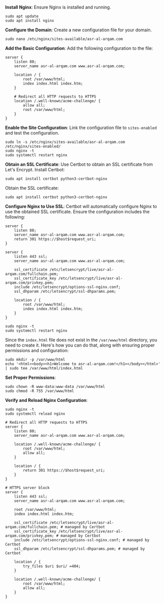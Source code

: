 **Install Nginx**: Ensure Nginx is installed and running.
```
sudo apt update
sudo apt install nginx

```

**Configure the Domain**: Create a new configuration file for your domain.
```
sudo nano /etc/nginx/sites-available/asr-al-arqam.com

```
**Add the Basic Configuration**: Add the following configuration to the file:
```
server {
    listen 80;
    server_name asr-al-arqam.com www.asr-al-arqam.com;

    location / {
        root /var/www/html;
        index index.html index.htm;
    }

    # Redirect all HTTP requests to HTTPS
    location /.well-known/acme-challenge/ {
        allow all;
        root /var/www/html;
    }
}

```

**Enable the Site Configuration**: Link the configuration file to `sites-enabled` and test the configuration.
```
sudo ln -s /etc/nginx/sites-available/asr-al-arqam.com /etc/nginx/sites-enabled/
sudo nginx -t
sudo systemctl restart nginx

```

**Obtain an SSL Certificate**: Use Certbot to obtain an SSL certificate from Let's Encrypt. Install Certbot:
```
sudo apt install certbot python3-certbot-nginx

```
Obtain the SSL certificate:
```
sudo apt install certbot python3-certbot-nginx

```
**Configure Nginx to Use SSL**: Certbot will automatically configure Nginx to use the obtained SSL certificate. Ensure the configuration includes the following:

```
server {
    listen 80;
    server_name asr-al-arqam.com www.asr-al-arqam.com;
    return 301 https://$host$request_uri;
}

server {
    listen 443 ssl;
    server_name asr-al-arqam.com www.asr-al-arqam.com;

    ssl_certificate /etc/letsencrypt/live/asr-al-arqam.com/fullchain.pem;
    ssl_certificate_key /etc/letsencrypt/live/asr-al-arqam.com/privkey.pem;
    include /etc/letsencrypt/options-ssl-nginx.conf;
    ssl_dhparam /etc/letsencrypt/ssl-dhparams.pem;

    location / {
        root /var/www/html;
        index index.html index.htm;
    }
}

```

```
sudo nginx -t
sudo systemctl restart nginx

```

Since the `index.html` file does not exist in the `/var/www/html` directory, you need to create it. Here's how you can do that, along with ensuring proper permissions and configuration:
```
sudo mkdir -p /var/www/html
echo '<html><body><h1>Welcome to asr-al-arqam.com!</h1></body></html>' | sudo tee /var/www/html/index.html

```
**Set Proper Permissions**:
```
sudo chown -R www-data:www-data /var/www/html
sudo chmod -R 755 /var/www/html

```
**Verify and Reload Nginx Configuration**:
```
sudo nginx -t
sudo systemctl reload nginx

```

```
# Redirect all HTTP requests to HTTPS
server {
    listen 80;
    server_name asr-al-arqam.com www.asr-al-arqam.com;

    location /.well-known/acme-challenge/ {
        root /var/www/html;
        allow all;
    }

    location / {
        return 301 https://$host$request_uri;
    }
}

# HTTPS server block
server {
    listen 443 ssl;
    server_name asr-al-arqam.com www.asr-al-arqam.com;

    root /var/www/html;
    index index.html index.htm;

    ssl_certificate /etc/letsencrypt/live/asr-al-arqam.com/fullchain.pem; # managed by Certbot
    ssl_certificate_key /etc/letsencrypt/live/asr-al-arqam.com/privkey.pem; # managed by Certbot
    include /etc/letsencrypt/options-ssl-nginx.conf; # managed by Certbot
    ssl_dhparam /etc/letsencrypt/ssl-dhparams.pem; # managed by Certbot

    location / {
        try_files $uri $uri/ =404;
    }

    location /.well-known/acme-challenge/ {
        root /var/www/html;
        allow all;
    }
}

```